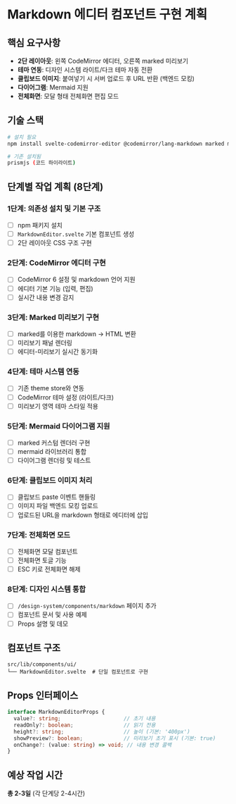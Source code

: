 # Markdown 에디터 컴포넌트 구현 계획

## 핵심 요구사항
- **2단 레이아웃**: 왼쪽 CodeMirror 에디터, 오른쪽 marked 미리보기
- **테마 연동**: 디자인 시스템 라이트/다크 테마 자동 전환
- **클립보드 이미지**: 붙여넣기 시 서버 업로드 후 URL 반환 (백엔드 모킹)
- **다이어그램**: Mermaid 지원
- **전체화면**: 모달 형태 전체화면 편집 모드

## 기술 스택
```bash
# 설치 필요
npm install svelte-codemirror-editor @codemirror/lang-markdown marked mermaid

# 기존 설치됨
prismjs (코드 하이라이트)
```

## 단계별 작업 계획 (8단계)

### 1단계: 의존성 설치 및 기본 구조
- [ ] npm 패키지 설치
- [ ] `MarkdownEditor.svelte` 기본 컴포넌트 생성
- [ ] 2단 레이아웃 CSS 구조 구현

### 2단계: CodeMirror 에디터 구현
- [ ] CodeMirror 6 설정 및 markdown 언어 지원
- [ ] 에디터 기본 기능 (입력, 편집)
- [ ] 실시간 내용 변경 감지

### 3단계: Marked 미리보기 구현
- [ ] marked를 이용한 markdown → HTML 변환
- [ ] 미리보기 패널 렌더링
- [ ] 에디터-미리보기 실시간 동기화

### 4단계: 테마 시스템 연동
- [ ] 기존 theme store와 연동
- [ ] CodeMirror 테마 설정 (라이트/다크)
- [ ] 미리보기 영역 테마 스타일 적용

### 5단계: Mermaid 다이어그램 지원
- [ ] marked 커스텀 렌더러 구현
- [ ] mermaid 라이브러리 통합
- [ ] 다이어그램 렌더링 및 테스트

### 6단계: 클립보드 이미지 처리
- [ ] 클립보드 paste 이벤트 핸들링
- [ ] 이미지 파일 백엔드 모킹 업로드
- [ ] 업로드된 URL을 markdown 형태로 에디터에 삽입

### 7단계: 전체화면 모드
- [ ] 전체화면 모달 컴포넌트
- [ ] 전체화면 토글 기능
- [ ] ESC 키로 전체화면 해제

### 8단계: 디자인 시스템 통합
- [ ] `/design-system/components/markdown` 페이지 추가
- [ ] 컴포넌트 문서 및 사용 예제
- [ ] Props 설명 및 데모

## 컴포넌트 구조
```
src/lib/components/ui/
└── MarkdownEditor.svelte  # 단일 컴포넌트로 구현
```

## Props 인터페이스
```typescript
interface MarkdownEditorProps {
  value?: string;                    // 초기 내용
  readOnly?: boolean;                // 읽기 전용
  height?: string;                   // 높이 (기본: '400px')
  showPreview?: boolean;             // 미리보기 초기 표시 (기본: true)
  onChange?: (value: string) => void; // 내용 변경 콜백
}
```

## 예상 작업 시간
**총 2-3일** (각 단계당 2-4시간)
